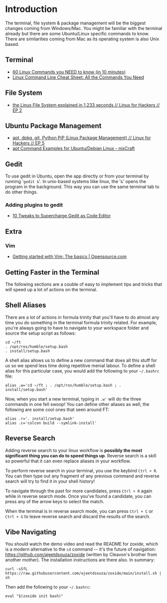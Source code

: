# Introduction

The terminal, file system & package management will be the biggest changes coming from Windows/Mac. You might be familiar with the terminal already but there are some Ubuntu/Linux specific commands to know. There are similarities coming from Mac as its operating system is also Unix based.

## Terminal

- [60 Linux Commands you NEED to know (in 10 minutes)](https://youtu.be/gd7BXuUQ91w?si=U5b7RRBQ0lt8CLDd)
- [Linux Command Line Cheat Sheet: All the Commands You Need](https://www.stationx.net/linux-command-line-cheat-sheet/)

## File System

- [the Linux File System explained in 1,233 seconds // Linux for Hackers // EP 2](https://www.youtube.com/watch?v=A3G-3hp88mo)

## Ubuntu Package Management 

- [apt, dpkg, git, Python PiP (Linux Package Management) // Linux for Hackers // EP 5](https://youtu.be/vX3krP6JmOY?si=OMlhfmYDZBWd-srq)
- [apt Command Examples for Ubuntu/Debian Linux \- nixCraft](https://www.cyberciti.biz/faq/ubuntu-lts-debian-linux-apt-command-examples/)

## Gedit

To use gedit in Ubuntu, open the app directly or from your terminal by running '`gedit &`'. In unix-based systems liike linux, the  '`&`' opens the program in the background. This way you can use the same terminal tab to do other things. 

### Adding plugins to gedit

- [10 Tweaks to Supercharge Gedit as Code Editor](https://itsfoss.com/gedit-tweaks/)

## Extra

### Vim

- [Getting started with Vim: The basics | Opensource.com](https://opensource.com/article/19/3/getting-started-vim)

## Getting Faster in the Terminal

The following sections are a couble of easy to implement tips and tricks that will speed up a lot of actions on the terminal.

## Shell Aliases

There are a lot of actions in formula trinity that you'll have to do almost any time you do something in the terminal formula trinity related. For example, you're always going to have to navigate to your workspace folder and source the setup script as follows:

```
cd ~/ft
. /opt/ros/humble/setup.bash
. install/setup.bash
```

A shell alias allows us to define a new command that does all this stuff for us so we spend less time doing repetitive menial labour. To define a shell alias for this particular case, you would add the following to your `~/.bashrc` file:

```
alias .w='cd ~/ft ; . /opt/ros/humble/setup.bash ; . install/setup.bash'
```

Now, when you start a new terminal, typing in `.w'` will do the three commands in one fell swoop! You can define other aliases as well, the following are some cool ones that seen around FT:

```
alias .r='. install/setup.bash'
alias .c='colcon build --symlink-install'
```

## Reverse Search

Adding reverse search to your linux workflow is **possibly the most significant thing you can do to speed things up**. Reverse search is a skill so powerful that it can even replace aliases in your workflow.

To perform reverse search in your terminal, you use the keybind `Ctrl + R`. You can then type out any fragment of any previous command and reverse search will try to find it in your shell history!

To navigate through the past for more candidates, press `Ctrl + R` again while in reverse search mode. Once you've found a candidate, you can press any of the arrow keys to select the match.

When the terminal is in reverse search mode, you can press `Ctrl + C` or `Ctrl + G` to leave reverse search and discard the results of the search. 

## Vibe Navigating

You should watch the demo video and read the README for zoxide, which is a modern alternative to the `cd` command -- it's the future of navigation: https://github.com/ajeetdsouza/zoxide (written by Cleavon's brother from another mother). The installation instructions are there also. In summary:

```
curl -sSfL https://raw.githubusercontent.com/ajeetdsouza/zoxide/main/install.sh | sh
```

Then add the following to your `~/.bashrc`:

```
eval "$(zoxide init bash)"
```
